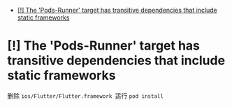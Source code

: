 - [[!] The 'Pods-Runner' target has transitive dependencies that include static frameworks](#-the-pods-runner-target-has-transitive-dependencies-that-include-static-frameworks)

# [!] The 'Pods-Runner' target has transitive dependencies that include static frameworks

删除 `ios/Flutter/Flutter.framework `运行 `pod install`
